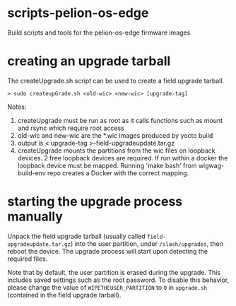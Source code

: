 # scripts-pelion-os-edge
Build scripts and tools for the pelion-os-edge firmware images

# creating an upgrade tarball

The createUpgrade.sh script can be used to create a field upgrade tarball.

```
> sudo createupGrade.sh <old-wic> <new-wic> [upgrade-tag]
```

Notes:
  1. createUpgrade must be run as root as it calls functions such as mount and rsync which require root access
  2. old-wic and new-wic are the *.wic images produced by yocto build
  3. output is < upgrade-tag >-field-upgradeupdate.tar.gz
  4. createUpgrade mounts the partitions from the wic files on loopback devices. 2 free loopback devices are required.  If run within a docker the loopback device must be mapped. Running 'make bash' from wigwag-build-env repo creates a Docker with the correct mapping.

# starting the upgrade process manually

Unpack the field upgrade tarball (usually called `field-upgradeupdate.tar.gz`) into the user partition, under `/slash/upgrades`, then reboot the device.
The upgrade process will start upon detecting the required files.

Note that by default, the user partition is erased during the upgrade. This includes saved settings such as the root password. To disable this behavior, please change the value of `WIPETHEUSER_PARTITION` to `0` in `upgrade.sh` (contained in the field upgrade tarball).

